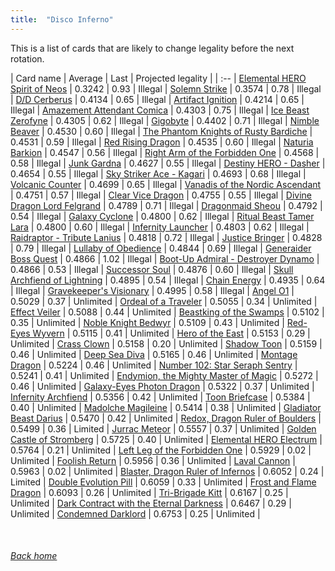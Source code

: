 ```yaml
---
title:  "Disco Inferno"
---
```


This is a list of cards that are likely to change legality before the next rotation.

| Card name | Average | Last | Projected legality |
| :-- |
[Elemental HERO Spirit of Neos](https://db.ygoprodeck.com/card/?search=Elemental%20HERO%20Spirit%20of%20Neos) | 0.3242 | 0.93 | Illegal |
[Solemn Strike](https://db.ygoprodeck.com/card/?search=Solemn%20Strike) | 0.3574 | 0.78 | Illegal |
[D/D Cerberus](https://db.ygoprodeck.com/card/?search=D/D%20Cerberus) | 0.4134 | 0.65 | Illegal |
[Artifact Ignition](https://db.ygoprodeck.com/card/?search=Artifact%20Ignition) | 0.4214 | 0.65 | Illegal |
[Amazement Attendant Comica](https://db.ygoprodeck.com/card/?search=Amazement%20Attendant%20Comica) | 0.4303 | 0.75 | Illegal |
[Ice Beast Zerofyne](https://db.ygoprodeck.com/card/?search=Ice%20Beast%20Zerofyne) | 0.4305 | 0.62 | Illegal |
[Gigobyte](https://db.ygoprodeck.com/card/?search=Gigobyte) | 0.4402 | 0.71 | Illegal |
[Nimble Beaver](https://db.ygoprodeck.com/card/?search=Nimble%20Beaver) | 0.4530 | 0.60 | Illegal |
[The Phantom Knights of Rusty Bardiche](https://db.ygoprodeck.com/card/?search=The%20Phantom%20Knights%20of%20Rusty%20Bardiche) | 0.4531 | 0.59 | Illegal |
[Red Rising Dragon](https://db.ygoprodeck.com/card/?search=Red%20Rising%20Dragon) | 0.4535 | 0.60 | Illegal |
[Naturia Barkion](https://db.ygoprodeck.com/card/?search=Naturia%20Barkion) | 0.4547 | 0.56 | Illegal |
[Right Arm of the Forbidden One](https://db.ygoprodeck.com/card/?search=Right%20Arm%20of%20the%20Forbidden%20One) | 0.4568 | 0.58 | Illegal |
[Junk Gardna](https://db.ygoprodeck.com/card/?search=Junk%20Gardna) | 0.4627 | 0.55 | Illegal |
[Destiny HERO - Dasher](https://db.ygoprodeck.com/card/?search=Destiny%20HERO%20-%20Dasher) | 0.4654 | 0.55 | Illegal |
[Sky Striker Ace - Kagari](https://db.ygoprodeck.com/card/?search=Sky%20Striker%20Ace%20-%20Kagari) | 0.4693 | 0.68 | Illegal |
[Volcanic Counter](https://db.ygoprodeck.com/card/?search=Volcanic%20Counter) | 0.4699 | 0.65 | Illegal |
[Vanadis of the Nordic Ascendant](https://db.ygoprodeck.com/card/?search=Vanadis%20of%20the%20Nordic%20Ascendant) | 0.4751 | 0.57 | Illegal |
[Clear Vice Dragon](https://db.ygoprodeck.com/card/?search=Clear%20Vice%20Dragon) | 0.4755 | 0.55 | Illegal |
[Divine Dragon Lord Felgrand](https://db.ygoprodeck.com/card/?search=Divine%20Dragon%20Lord%20Felgrand) | 0.4789 | 0.71 | Illegal |
[Dragonmaid Sheou](https://db.ygoprodeck.com/card/?search=Dragonmaid%20Sheou) | 0.4792 | 0.54 | Illegal |
[Galaxy Cyclone](https://db.ygoprodeck.com/card/?search=Galaxy%20Cyclone) | 0.4800 | 0.62 | Illegal |
[Ritual Beast Tamer Lara](https://db.ygoprodeck.com/card/?search=Ritual%20Beast%20Tamer%20Lara) | 0.4800 | 0.60 | Illegal |
[Infernity Launcher](https://db.ygoprodeck.com/card/?search=Infernity%20Launcher) | 0.4803 | 0.62 | Illegal |
[Raidraptor - Tribute Lanius](https://db.ygoprodeck.com/card/?search=Raidraptor%20-%20Tribute%20Lanius) | 0.4818 | 0.72 | Illegal |
[Justice Bringer](https://db.ygoprodeck.com/card/?search=Justice%20Bringer) | 0.4828 | 0.79 | Illegal |
[Lullaby of Obedience](https://db.ygoprodeck.com/card/?search=Lullaby%20of%20Obedience) | 0.4844 | 0.69 | Illegal |
[Generaider Boss Quest](https://db.ygoprodeck.com/card/?search=Generaider%20Boss%20Quest) | 0.4866 | 1.02 | Illegal |
[Boot-Up Admiral - Destroyer Dynamo](https://db.ygoprodeck.com/card/?search=Boot-Up%20Admiral%20-%20Destroyer%20Dynamo) | 0.4866 | 0.53 | Illegal |
[Successor Soul](https://db.ygoprodeck.com/card/?search=Successor%20Soul) | 0.4876 | 0.60 | Illegal |
[Skull Archfiend of Lightning](https://db.ygoprodeck.com/card/?search=Skull%20Archfiend%20of%20Lightning) | 0.4895 | 0.54 | Illegal |
[Chain Energy](https://db.ygoprodeck.com/card/?search=Chain%20Energy) | 0.4935 | 0.64 | Illegal |
[Gravekeeper's Visionary](https://db.ygoprodeck.com/card/?search=Gravekeeper's%20Visionary) | 0.4995 | 0.58 | Illegal |
[Angel O1](https://db.ygoprodeck.com/card/?search=Angel%20O1) | 0.5029 | 0.37 | Unlimited |
[Ordeal of a Traveler](https://db.ygoprodeck.com/card/?search=Ordeal%20of%20a%20Traveler) | 0.5055 | 0.34 | Unlimited |
[Effect Veiler](https://db.ygoprodeck.com/card/?search=Effect%20Veiler) | 0.5088 | 0.44 | Unlimited |
[Beastking of the Swamps](https://db.ygoprodeck.com/card/?search=Beastking%20of%20the%20Swamps) | 0.5102 | 0.35 | Unlimited |
[Noble Knight Bedwyr](https://db.ygoprodeck.com/card/?search=Noble%20Knight%20Bedwyr) | 0.5109 | 0.43 | Unlimited |
[Red-Eyes Wyvern](https://db.ygoprodeck.com/card/?search=Red-Eyes%20Wyvern) | 0.5115 | 0.41 | Unlimited |
[Hero of the East](https://db.ygoprodeck.com/card/?search=Hero%20of%20the%20East) | 0.5153 | 0.29 | Unlimited |
[Crass Clown](https://db.ygoprodeck.com/card/?search=Crass%20Clown) | 0.5158 | 0.20 | Unlimited |
[Shadow Toon](https://db.ygoprodeck.com/card/?search=Shadow%20Toon) | 0.5159 | 0.46 | Unlimited |
[Deep Sea Diva](https://db.ygoprodeck.com/card/?search=Deep%20Sea%20Diva) | 0.5165 | 0.46 | Unlimited |
[Montage Dragon](https://db.ygoprodeck.com/card/?search=Montage%20Dragon) | 0.5224 | 0.46 | Unlimited |
[Number 102: Star Seraph Sentry](https://db.ygoprodeck.com/card/?search=Number%20102:%20Star%20Seraph%20Sentry) | 0.5241 | 0.41 | Unlimited |
[Endymion, the Mighty Master of Magic](https://db.ygoprodeck.com/card/?search=Endymion,%20the%20Mighty%20Master%20of%20Magic) | 0.5272 | 0.46 | Unlimited |
[Galaxy-Eyes Photon Dragon](https://db.ygoprodeck.com/card/?search=Galaxy-Eyes%20Photon%20Dragon) | 0.5322 | 0.37 | Unlimited |
[Infernity Archfiend](https://db.ygoprodeck.com/card/?search=Infernity%20Archfiend) | 0.5356 | 0.42 | Unlimited |
[Toon Briefcase](https://db.ygoprodeck.com/card/?search=Toon%20Briefcase) | 0.5384 | 0.40 | Unlimited |
[Madolche Magileine](https://db.ygoprodeck.com/card/?search=Madolche%20Magileine) | 0.5414 | 0.38 | Unlimited |
[Gladiator Beast Darius](https://db.ygoprodeck.com/card/?search=Gladiator%20Beast%20Darius) | 0.5470 | 0.42 | Unlimited |
[Redox, Dragon Ruler of Boulders](https://db.ygoprodeck.com/card/?search=Redox,%20Dragon%20Ruler%20of%20Boulders) | 0.5499 | 0.36 | Limited |
[Jurrac Meteor](https://db.ygoprodeck.com/card/?search=Jurrac%20Meteor) | 0.5557 | 0.37 | Unlimited |
[Golden Castle of Stromberg](https://db.ygoprodeck.com/card/?search=Golden%20Castle%20of%20Stromberg) | 0.5725 | 0.40 | Unlimited |
[Elemental HERO Electrum](https://db.ygoprodeck.com/card/?search=Elemental%20HERO%20Electrum) | 0.5764 | 0.21 | Unlimited |
[Left Leg of the Forbidden One](https://db.ygoprodeck.com/card/?search=Left%20Leg%20of%20the%20Forbidden%20One) | 0.5929 | 0.02 | Unlimited |
[Foolish Return](https://db.ygoprodeck.com/card/?search=Foolish%20Return) | 0.5956 | 0.36 | Unlimited |
[Laval Cannon](https://db.ygoprodeck.com/card/?search=Laval%20Cannon) | 0.5963 | 0.02 | Unlimited |
[Blaster, Dragon Ruler of Infernos](https://db.ygoprodeck.com/card/?search=Blaster,%20Dragon%20Ruler%20of%20Infernos) | 0.6052 | 0.24 | Limited |
[Double Evolution Pill](https://db.ygoprodeck.com/card/?search=Double%20Evolution%20Pill) | 0.6059 | 0.33 | Unlimited |
[Frost and Flame Dragon](https://db.ygoprodeck.com/card/?search=Frost%20and%20Flame%20Dragon) | 0.6093 | 0.26 | Unlimited |
[Tri-Brigade Kitt](https://db.ygoprodeck.com/card/?search=Tri-Brigade%20Kitt) | 0.6167 | 0.25 | Unlimited |
[Dark Contract with the Eternal Darkness](https://db.ygoprodeck.com/card/?search=Dark%20Contract%20with%20the%20Eternal%20Darkness) | 0.6467 | 0.29 | Unlimited |
[Condemned Darklord](https://db.ygoprodeck.com/card/?search=Condemned%20Darklord) | 0.6753 | 0.25 | Unlimited |

<br>

###### [Back home](index)